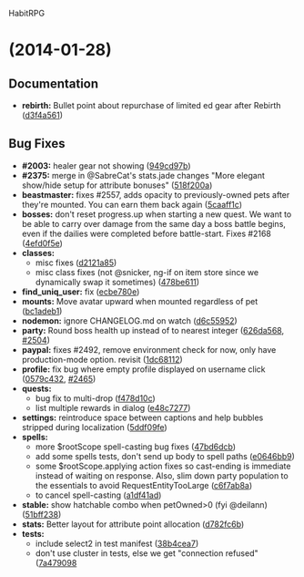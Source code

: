 <a name="">HabitRPG</a>
#  (2014-01-28)


## Documentation

- **rebirth:** Bullet point about repurchase of limited ed gear after Rebirth
  ([d3f4a561](https://github.com/habitrpg/habitrpg/commits/d3f4a561fdf137e5d8f406bae03be4fef1caff22))


## Bug Fixes

- **#2003:** healer gear not showing
  ([949cd97b](https://github.com/habitrpg/habitrpg/commits/949cd97b91b42e9450eba559bbfea17e239ab100))
- **#2375:** merge in @SabreCat's stats.jade changes "More elegant show/hide setup for attribute bonuses"
  ([518f200a](https://github.com/habitrpg/habitrpg/commits/518f200a8fc7373b44ed7d7b5f016d921b0746bd))
- **beastmaster:** fixes #2557, adds opacity to previously-owned pets after they're mounted. You can earn them back again
  ([5caaff1c](https://github.com/habitrpg/habitrpg/commits/5caaff1cea1a68fe572e7ddf4aac50248b13df5d))
- **bosses:** don't reset progress.up when starting a new quest. We want to be able to carry over damage from the same day a boss battle begins, even if the dailies were completed before battle-start. Fixes #2168
  ([4efd0f5e](https://github.com/habitrpg/habitrpg/commits/4efd0f5ed8708f2491dd483f93e3d7a268a6337d))
- **classes:**
  - misc fixes
  ([d2121a85](https://github.com/habitrpg/habitrpg/commits/d2121a858716cb5a532a53ee9c5a1adaa74a7f69))
  - misc class fixes (not @snicker, ng-if on item store since we dynamically swap it sometimes)
  ([478be611](https://github.com/habitrpg/habitrpg/commits/478be6111337cd200374f7f31b959725c6a0b945))
- **find_uniq_user:** fix
  ([ecbe780e](https://github.com/habitrpg/habitrpg/commits/ecbe780e70549b1470504efe052f238c89a9db14))
- **mounts:** Move avatar upward when mounted regardless of pet
  ([bc1adeb1](https://github.com/habitrpg/habitrpg/commits/bc1adeb1277103a5ca1f756e175ed68bbe837a2f))
- **nodemon:** ignore CHANGELOG.md on watch
  ([d6c55952](https://github.com/habitrpg/habitrpg/commits/d6c55952da8b49f36e9d8e4570d80931d081343d))
- **party:** Round boss health up instead of to nearest integer
  ([626da568](https://github.com/habitrpg/habitrpg/commits/626da5681f5ea95700f8ddf40587c7184926971c),
   [#2504](https://github.com/habitrpg/habitrpg/issues/2504))
- **paypal:** fixes #2492, remove environment check for now, only have production-mode option. revisit
  ([1dc68112](https://github.com/habitrpg/habitrpg/commits/1dc68112d131e4ebdec32ddff938eb6311d6565f))
- **profile:** fix bug where empty profile displayed on username click
  ([0579c432](https://github.com/habitrpg/habitrpg/commits/0579c432489c4a038e8c9f95ea3b285f5abc146f),
   [#2465](https://github.com/habitrpg/habitrpg/issues/2465))
- **quests:**
  - bug fix to multi-drop
  ([f478d10c](https://github.com/habitrpg/habitrpg/commits/f478d10c20f816cd104b3f0da814c189957f45f5))
  - list multiple rewards in dialog
  ([e48c7277](https://github.com/habitrpg/habitrpg/commits/e48c7277f8256cf827790aece51e897fe0439374))
- **settings:** reintroduce space between captions and help bubbles stripped during localization
  ([5ddf09fe](https://github.com/habitrpg/habitrpg/commits/5ddf09fe13c7f8d844c8c47be0fb8f8b2fd1df33))
- **spells:**
  - more $rootScope spell-casting bug fixes
  ([47bd6dcb](https://github.com/habitrpg/habitrpg/commits/47bd6dcb79778d90d6f3ddeb003c3d8e45433333))
  - add some spells tests, don't send up body to spell paths
  ([e0646bb9](https://github.com/habitrpg/habitrpg/commits/e0646bb98d44b6874b5259107c9be5fa34c58933))
  - some $rootScope.applying action fixes so cast-ending is immediate instead of waiting on response. Also, slim down party population to the essentials to avoid RequestEntityTooLarge
  ([c6f7ab8a](https://github.com/habitrpg/habitrpg/commits/c6f7ab8a5c6f4e382208a928b90ba5f4eba9cd37))
  - <ESC> to cancel spell-casting
  ([a1df41ad](https://github.com/habitrpg/habitrpg/commits/a1df41ad8165cd9eb6d2d5d59c7fe404edde716c))
- **stable:** show hatchable combo when petOwned>0 (fyi @deilann)
  ([51bff238](https://github.com/habitrpg/habitrpg/commits/51bff23885ca0080e7e71ff752daa0950ae923ae))
- **stats:** Better layout for attribute point allocation
  ([d782fc6b](https://github.com/habitrpg/habitrpg/commits/d782fc6b6a3cd7e90d327c93a5764626b2990c74))
- **tests:**
  - include select2 in test manifest
  ([38b4cea7](https://github.com/habitrpg/habitrpg/commits/38b4cea73299f51c4db7f6b2eb12533d219745f8))
  - don't use cluster in tests, else we get "connection refused"
  ([7a479098](https://github.com/habitrpg/habitrpg/commits/7a479098dc6535654e322c737d80813790967941)